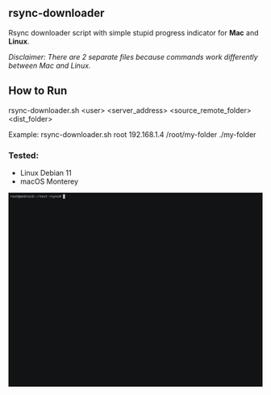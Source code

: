 ## rsync-downloader
Rsync downloader script with simple stupid progress indicator for **Mac** and **Linux**.

*Disclaimer: There are 2 separate files because commands work differently between Mac and Linux.*

## How to Run

rsync-downloader.sh \<user> \<server_address> \<source_remote_folder> \<dist_folder>

Example: rsync-downloader.sh root 192.168.1.4 /root/my-folder ./my-folder

### Tested: 
   - Linux Debian 11
   - macOS Monterey 

![](rec.gif)
